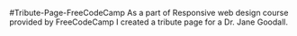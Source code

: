 #Tribute-Page-FreeCodeCamp
As a part of Responsive web design course provided by FreeCodeCamp I created a tribute page for a Dr. Jane Goodall.
